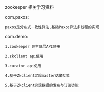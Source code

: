 zookeeper 相关学习资料

com.paxos: 

    paxos是分布式一致性算法,基础Paxos算法多线程的实现

com.demo: 

    1.zookeeper 原生底层API使用
    
    2.zkclient api使用
    
    3.curator api使用
    
    4.基于Zkclient实现master选举功能
    
    5.基于Zkclient实现数据的发布与订阅功能
